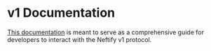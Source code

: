 # v1 Documentation 

[This documentation](https://docs.neftify.com/the-protocol/nswap-1) is meant to serve as a comprehensive guide for developers to interact with the Neftify v1 protocol.

